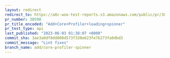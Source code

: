 ```yaml
---
layout: redirect
redirect_to: https://a8c-woo-test-reports.s3.amazonaws.com/public/pr/38598/api/index.html
pr_number: 38598
pr_title_encoded: "Add+Core+Profiler+loading+spinner"
pr_test_type: api
last_published: "2023-06-03 01:38:07 +0000"
commit_sha: 3ae3a0df8dd800d573f330e623fe7b273fa0dbd3
commit_message: "Lint fixes"
branch_name: add/core-profiler-spinner
---
```

